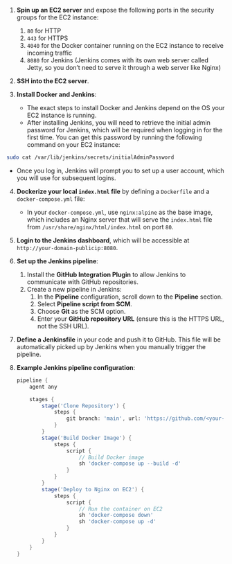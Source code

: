 
1. **Spin up an EC2 server** and expose the following ports in the security groups for the EC2 instance:
    1. `80` for HTTP
    2. `443` for HTTPS
    3. `4040` for the Docker container running on the EC2 instance to receive incoming traffic
    4. `8080` for Jenkins (Jenkins comes with its own web server called Jetty, so you don’t need to serve it through a web server like Nginx)

2. **SSH into the EC2 server**.

3. **Install Docker and Jenkins**:
    - The exact steps to install Docker and Jenkins depend on the OS your EC2 instance is running.
    - After installing Jenkins, you will need to retrieve the initial admin password for Jenkins, which will be required when logging in for the first time. You can get this password by running the following command on your EC2 instance:

```bash
sudo cat /var/lib/jenkins/secrets/initialAdminPassword
```

- Once you log in, Jenkins will prompt you to set up a user account, which you will use for subsequent logins.

4. **Dockerize your local `index.html` file** by defining a `Dockerfile` and a `docker-compose.yml` file:
    - In your `docker-compose.yml`, use `nginx:alpine` as the base image, which includes an Nginx server that will serve the `index.html` file from `/usr/share/nginx/html/index.html` on port `80`.

5. **Login to the Jenkins dashboard**, which will be accessible at `http://your-domain-publicip:8080`.

6. **Set up the Jenkins pipeline**:
    1. Install the **GitHub Integration Plugin** to allow Jenkins to communicate with GitHub repositories.
    2. Create a new pipeline in Jenkins:
        1. In the **Pipeline** configuration, scroll down to the **Pipeline** section.
        2. Select **Pipeline script from SCM**.
        3. Choose **Git** as the SCM option.
        4. Enter your **GitHub repository URL** (ensure this is the HTTPS URL, not the SSH URL).

7. **Define a Jenkinsfile** in your code and push it to GitHub. This file will be automatically picked up by Jenkins when you manually trigger the pipeline.

8. **Example Jenkins pipeline configuration**:
    ```groovy
    pipeline {
        agent any

        stages {
            stage('Clone Repository') {
                steps {
                    git branch: 'main', url: 'https://github.com/<your-username>/<your-repo>.git'
                }
            }
            stage('Build Docker Image') {
                steps {
                    script {
                        // Build Docker image
                        sh 'docker-compose up --build -d'
                    }
                }
            }
            stage('Deploy to Nginx on EC2') {
                steps {
                    script {
                        // Run the container on EC2
                        sh 'docker-compose down'
                        sh 'docker-compose up -d'
                    }
                }
            }
        }
    }
    ```

